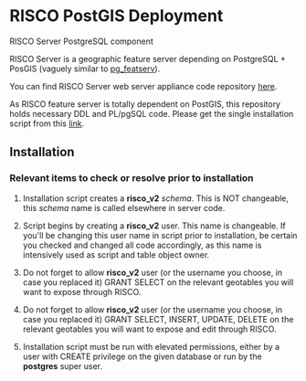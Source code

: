 
# RISCO PostGIS Deployment

RISCO Server PostgreSQL component

RISCO Server is a geographic feature server depending on PostgreSQL + PosGIS (vaguely similar to [pg_featserv](https://access.crunchydata.com/documentation/pg_featureserv/latest/)).

You can find RISCO Server web server appliance code repository [here](https://github.com/rpcavaco/riscosrv_v2).

As RISCO feature server is totally dependent on PostGIS, this repository holds necessary DDL and PL/pgSQL code. Please get the single installation script from this [link](https://github.com/rpcavaco/riscosrv_v2_pg/blob/main/for_deployment/risco_pg_deployment.sql).

## Installation

### Relevant items to check or resolve prior to installation

1. Installation script creates a **risco_v2** *schema*. This is NOT changeable, this *schema* name is called elsewhere in server code.

2. Script begins by creating a **risco_v2** user. This name is changeable. If you'll be changing this user name in script prior to installation, be certain you checked and changed all code accordingly, as this name is intensively used as script and table object owner.

3. Do not forget to allow **risco_v2** user (or the username you choose, in case you replaced it) GRANT SELECT on the relevant geotables you will want to expose through RISCO.

4. Do not forget to allow **risco_v2** user (or the username you choose, in case you replaced it) GRANT SELECT, INSERT, UPDATE, DELETE on the relevant geotables you will want to expose and edit through RISCO.

5. Installation script must be run with elevated permissions, either by a user with CREATE privilege on the given database or run by the **postgres** super user.


## 
